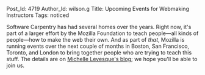 Post_Id: 4719
Author_Id: wilson.g
Title: Upcoming Events for Webmaking Instructors
Tags: noticed

<p>Software Carpentry has had several homes over the years. Right now, it's part of a larger effort by the Mozilla Foundation to teach people&mdash;all kinds of people&mdash;how to make the web their own.  And as part of <em>that</em>, Mozilla is running events over the next couple of months in Boston, San Francisco, Toronto, and London to bring together people who are trying to teach this stuff. The details are on <a href="http://rwxweb.wordpress.com/2012/04/03/upcoming-instructor-events/">Michelle Levesque's blog</a>; we hope you'll be able to join us.</p>
